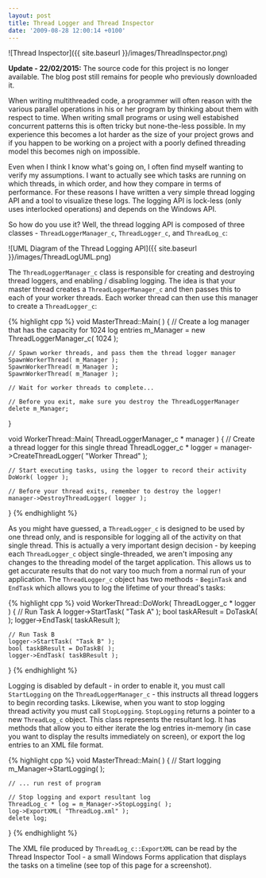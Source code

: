 ```yaml
---
layout: post
title: Thread Logger and Thread Inspector
date: '2009-08-28 12:00:14 +0100'
---
```


![Thread Inspector]({{ site.baseurl }}/images/ThreadInspector.png)

**Update - 22/02/2015:** The source code for this project is no longer available. The blog post still remains for people who previously downloaded it.

When writing multithreaded code, a programmer will often reason with the various parallel operations in his or her program by thinking about them with respect to time. When writing small programs or using well estabished concurrent patterns this is often tricky but none-the-less possible. In my experience this becomes a lot harder as the size of your project grows and if you happen to be working on a project with a poorly defined threading model this becomes nigh on impossible.

Even when I think I know what's going on, I often find myself wanting to verify my assumptions. I want to actually see which tasks are running on which threads, in which order, and how they compare in terms of performance. For these reasons I have written a very simple thread logging API and a tool to visualize these logs. The logging API is lock-less (only uses interlocked operations) and depends on the Windows API.

So how do you use it? Well, the thread logging API is composed of three classes - `ThreadLoggerManager_c`, `ThreadLogger_c`, and `ThreadLog_c`:

![UML Diagram of the Thread Logging API]({{ site.baseurl }}/images/ThreadLogUML.png)

The `ThreadLoggerManager_c` class is responsible for creating and destroying thread loggers, and enabling / disabling logging. The idea is that your master thread creates a `ThreadLoggerManager_c` and then passes this to each of your worker threads. Each worker thread can then use this manager to create a `ThreadLogger_c`:

{% highlight cpp %}
void MasterThread::Main( )
{
    // Create a log manager that has the capacity for 1024 log entries
    m_Manager = new ThreadLoggerManager_c( 1024 );

    // Spawn worker threads, and pass them the thread logger manager
    SpawnWorkerThread( m_Manager );
    SpawnWorkerThread( m_Manager );
    SpawnWorkerThread( m_Manager );

    // Wait for worker threads to complete...

    // Before you exit, make sure you destroy the ThreadLoggerManager
    delete m_Manager;
}

void WorkerThread::Main( ThreadLoggerManager_c * manager )
{
    // Create a thread logger for this single thread
    ThreadLogger_c * logger =
        manager->CreateThreadLogger( "Worker Thread" );

    // Start executing tasks, using the logger to record their activity
    DoWork( logger );

    // Before your thread exits, remember to destroy the logger!
    manager->DestroyThreadLogger( logger );
}
{% endhighlight %}

As you might have guessed, a `ThreadLogger_c` is designed to be used by one thread only, and is responsible for logging all of the activity on that single thread. This is actually a very important design decision - by keeping each `ThreadLogger_c` object single-threaded, we aren't imposing any changes to the threading model of the target application. This allows us to get accurate results that do not vary too much from a normal run of your application. The `ThreadLogger_c` object has two methods - `BeginTask` and `EndTask` which allows you to log the lifetime of your thread's tasks:

{% highlight cpp %}
void WorkerThread::DoWork( ThreadLogger_c * logger )
{
    // Run Task A
    logger->StartTask( "Task A" );
    bool taskAResult = DoTaskA( );
    logger->EndTask( taskAResult );

    // Run Task B
    logger->StartTask( "Task B" );
    bool taskBResult = DoTaskB( );
    logger->EndTask( taskBResult );
}
{% endhighlight %}

Logging is disabled by default - in order to enable it, you must call `StartLogging` on the `ThreadLoggerManager_c` - this instructs all thread loggers to begin recording tasks. Likewise, when you want to stop logging thread activity you must call `StopLogging`. `StopLogging` returns a pointer to a new `ThreadLog_c` object. This class represents the resultant log. It has methods that allow you to either iterate the log entries in-memory (in case you want to display the results immediately on screen), or export the log entries to an XML file format. 

{% highlight cpp %}
void MasterThread::Main( )
{
    // Start logging
    m_Manager->StartLogging( );

    // ... run rest of program

    // Stop logging and export resultant log
    ThreadLog_c * log = m_Manager->StopLogging( );
    log->ExportXML( "ThreadLog.xml" );
    delete log;
}
{% endhighlight %}

The XML file produced by `ThreadLog_c::ExportXML` can be read by the Thread Inspector Tool - a small Windows Forms application that displays the tasks on a timeline (see top of this page for a screenshot).
